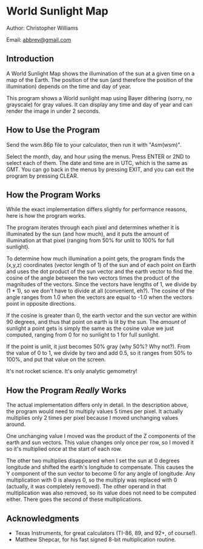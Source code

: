 World Sunlight Map
==================

Author: Christopher Williams

Email: abbrev@gmail.com

Introduction
------------

A World Sunlight Map shows the illumination of the sun at a given time on a map
of the Earth. The position of the sun (and therefore the position of the
illumination) depends on the time and day of year.

This program shows a World sunlight map using Bayer dithering (sorry, no
grayscale) for gray values. It can display any time and day of year and can
render the image in under 2 seconds.

How to Use the Program
----------------------

Send the wsm.86p file to your calculator, then run it with "Asm(wsm)".

Select the month, day, and hour using the menus. Press ENTER or 2ND to select
each of them. The date and time are in UTC, which is the same as GMT. You can
go back in the menus by pressing EXIT, and you can exit the program by pressing
CLEAR.

How the Program Works
---------------------

While the exact implementation differs slightly for performance reasons, here
is how the program works.

The program iterates through each pixel and determines whether it is
illuminated by the sun (and how much), and it puts the amount of illumination
at that pixel (ranging from 50% for unlit to 100% for full sunlight).

To determine how much illumination a point gets, the program finds the (x,y,z)
coordinates (vector length of 1) of the sun and of each point on Earth and uses
the dot product of the sun vector and the earth vector to find the cosine of
the angle between the two vectors times the product of the magnitudes of the
vectors. Since the vectors have lengths of 1, we divide by (1 * 1), so we don't
have to divide at all (convenient, eh?). The cosine of the angle ranges from
1.0 when the vectors are equal to -1.0 when the vectors point in opposite
directions.

If the cosine is greater than 0, the earth vector and the sun vector are within
90 degrees, and thus that point on earth is lit by the sun. The *amount* of
sunlight a point gets is simply the same as the cosine value we just computed,
ranging from 0 for no sunlight to 1 for full sunlight.

If the point is unlit, it just becomes 50% gray (why 50%? Why not?). From the
value of 0 to 1, we divide by two and add 0.5, so it ranges from 50% to 100%,
and put that value on the screen.

It's not rocket science. It's only analytic gemometry!

How the Program *Really* Works
------------------------------

The actual implementation differs only in detail. In the description above, the
program would need to multiply values 5 times per pixel. It actually multiplies
only 2 times per pixel because I moved unchanging values around.

One unchanging value I moved was the product of the Z components of the earth
and sun vectors. This value changes only once per row, so I moved it so it's
multiplied once at the start of each row.

The other two multiplies disappeared when I set the sun at 0 degrees longitude
and shifted the earth's longitude to compensate. This causes the Y component of
the sun vector to become 0 for any angle of longitude. Any multiplication with
0 is always 0, so the multiply was replaced with 0 (actually, it was completely
removed). The other operand in that multiplication was also removed, so its
value does not need to be computed either. There goes the second of these
multiplications.

Acknowledgments
---------------

* Texas Instruments, for great calculators (TI-86, 89, and 92+, of course!).
* Matthew Shepcar, for his fast signed 8-bit multiplication routine.
